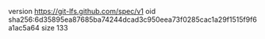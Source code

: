 version https://git-lfs.github.com/spec/v1
oid sha256:6d35895ea87685ba74244dcad3c950eea73f0285cac1a29f1515f9f6a1ac5a64
size 133
